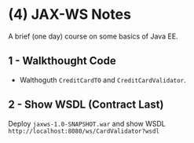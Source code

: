 # (4) JAX-WS Notes

A brief (one day) course on some basics of Java EE.

## 1 - Walkthought Code
- Walthoguth `CreditCardTO` and `CreditCardValidator`.

## 2 - Show WSDL (Contract Last) 
Deploy `jaxws-1.0-SNAPSHOT.war` and show WSDL `http://localhost:8080/ws/CardValidator?wsdl` 

